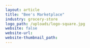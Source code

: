```yaml
---
layout: article
title: "Bee's Marketplace"
industry: grocery-store
logo_path: /uploads/logo-square.jpg
website: false
website-url:
website-thumbnail_path:
---
```



